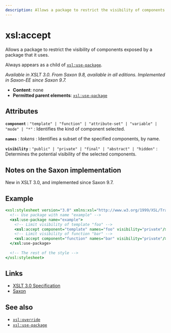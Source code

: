 ```yaml
---
description: Allows a package to restrict the visibility of components exposed by a package that it uses
---
```


# xsl:accept

Allows a package to restrict the visibility of components exposed by a package that it uses.

Always appears as a child of [`xsl:use-package`](xsl-use-package.md).

_Available in XSLT 3.0. From Saxon 9.8, available in all editions. Implemented in Saxon-EE since Saxon 9.7._

- **Content**: none
- **Permitted parent elements**: [`xsl:use-package`](xsl-use-package.md)

## Attributes

**`component`**
: `"template" | "function" | "attribute-set" | "variable" | "mode" | "*"`
: Identifies the kind of component selected.

**`names`**
: _tokens_
: Identifies a subset of the specified components, by name.

**`visibility`**
: `"public" | "private" | "final" | "abstract" | "hidden"`
: Determines the potential visibility of the selected components.

## Notes on the Saxon implementation

New in XSLT 3.0, and implemented since Saxon 9.7.

## Example

```xslt
<xsl:stylesheet version="3.0" xmlns:xsl="http://www.w3.org/1999/XSL/Transform">
  <!-- Use package with name "example" -->
  <xsl:use-package name="example">
    <!-- Limit visibility of template "foo" -->
    <xsl:accept component="template" names="foo" visibility="private"/>
    <!-- Limit visibility of function "bar" -->
    <xsl:accept component="function" names="bar" visibility="private"/>
  </xsl:use-package>
  
  <!-- The rest of the style -->
</xsl:stylesheet>
```

## Links

- [XSLT 3.0 Specification](http://www.w3.org/TR/xslt-30/#element-accept)
- [Saxon](https://www.saxonica.com/html/documentation/xsl-elements/accept.html)

## See also

- [`xsl:override`](xsl-override.md)
- [`xsl:use-package`](xsl-use-package.md)
